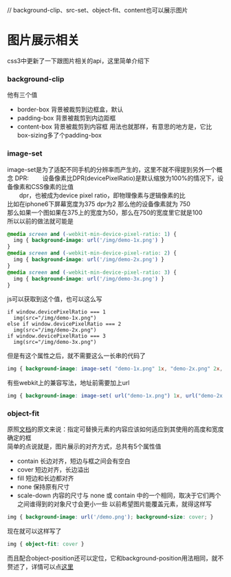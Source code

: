 // background-clip、src-set、object-fit、content也可以展示图片
# 图片展示相关
css3中更新了一下跟图片相关的api，这里简单介绍下

### background-clip
他有三个值
- border-box 背景被裁剪到边框盒，默认
- padding-box 背景被裁剪到内边距框
- content-box 背景被裁剪到内容框
用法也就那样，有意思的地方是，它比box-sizing多了个padding-box

### image-set
image-set是为了适配不同手机的分辨率而产生的，这里不就不得提到另外一个概念
DPR:
　　设备像素比DPR(devicePixelRatio)是默认缩放为100%的情况下，设备像素和CSS像素的比值  
　　dpr，也被成为device pixel ratio，即物理像素与逻辑像素的比  
比如在iphone6下屏幕宽度为375 dpr为2 那么他的设备像素就为 750  
那么如果一个图如果在375上的宽度为50，那么在750的宽度里它就是100  
所以以前的做法就可能是
```css
@media screen and (-webkit-min-device-pixel-ratio: 1) {
  img { background-image: url('/img/demo-1x.png') }
}
@media screen and (-webkit-min-device-pixel-ratio: 2) {
  img { background-image: url('/img/demo-2x.png') }
}
@media screen and (-webkit-min-device-pixel-ratio: 3) {
  img { background-image: url('/img/demo-3x.png') }
}
```
js可以获取到这个值，也可以这么写
```pug
if window.devicePixelRatio === 1
  img(src="/img/demo-1x.png")
else if window.devicePixelRatio === 2
  img(src="/img/demo-2x.png")
if window.devicePixelRatio === 3
  img(src="/img/demo-3x.png")
```
但是有这个属性之后，就不需要这么一长串的代码了
```css
img { background-image: image-set( "demo-1x.png" 1x, "demo-2x.png" 2x, "demo-3x.png" 3x ); }
```
有些webkit上的兼容写法，地址前需要加上url
```css
img { background-image: image-set( url("demo-1x.png") 1x, url("demo-2x.png") 2x ); }
```

### object-fit
原照[文档](https://developer.mozilla.org/zh-CN/docs/Web/CSS/object-fit)的原文来说：指定可替换元素的内容应该如何适应到其使用的高度和宽度确定的框  
简单的点说就是，图片展示的对齐方式，总共有5个属性值
- contain 长边对齐，短边与框之间会有空白
- cover 短边对齐，长边溢出
- fill 短边和长边都对齐
- none 保持原有尺寸
- scale-down 内容的尺寸与 none 或 contain 中的一个相同，取决于它们两个之间谁得到的对象尺寸会更小一些
以前希望图片能覆盖元素，就得这样写
```css
img { background-image: url('/demo.png'); background-size: cover; }
```
现在就可以这样写了
```css
img { object-fit: cover }
```
而且配合object-position还可以定位，它和background-position用法相同，就不赘述了，详情可以点[这里](https://developer.mozilla.org/zh-CN/docs/Web/CSS/object-position)
